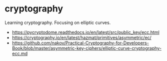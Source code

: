 # cryptography

Learning cryptography. Focusing on elliptic curves.

- https://pycryptodome.readthedocs.io/en/latest/src/public_key/ecc.html
- https://cryptography.io/en/latest/hazmat/primitives/asymmetric/ec/
- https://github.com/nakov/Practical-Cryptography-for-Developers-Book/blob/master/asymmetric-key-ciphers/elliptic-curve-cryptography-ecc.md

